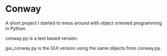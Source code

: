 # Conway

A short project I started to mess around with object oriented programming in Python.

conway.py is a text based version.

gui_conway.py is the GUI version using the same objects from conway.py.
